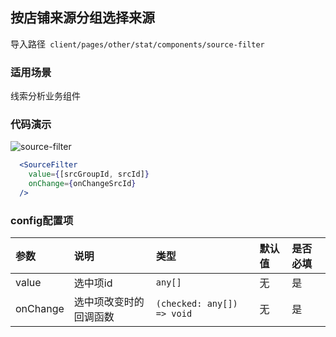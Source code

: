 ## 按店铺来源分组选择来源

导入路径` client/pages/other/stat/components/source-filter`

### 适用场景

线索分析业务组件

### 代码演示

![source-filter](https://img.yzcdn.cn/upload_files/2020/03/26/FvppCDQ2UYOOoBjT47Aff-9f5IB_.png)

```jsx
  <SourceFilter
    value={[srcGroupId, srcId]}
    onChange={onChangeSrcId}
  />
```

### config配置项

| 参数      | 说明                       | 类型             | 默认值   | 是否必填 |
| :-------- | :------------------------ | :-------------- | :------ | :------- |
| value     | 选中项id     | `any[]`       | 无      | 是       |
| onChange  | 选中项改变时的回调函数   | `(checked: any[]) => void`       | 无      | 是     |

